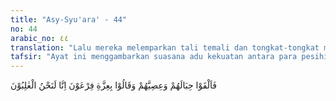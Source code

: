 ```yaml
---
title: "Asy-Syu'ara' - 44"
no: 44
arabic_no: ٤٤
translation: "Lalu mereka melemparkan tali temali dan tongkat-tongkat mereka seraya berkata, “Demi kekuasaan Fir‘aun, pasti kamilah yang akan menang.”"
tafsir: "Ayat ini menggambarkan suasana adu kekuatan antara para pesihir Fir'aun dengan mukjizat Nabi Musa. Musa menawarkan kepada para pesihir itu untuk memulai sihirnya, yang mereka yakini bisa menggugurkan pengakuan Musa sebagai seorang rasul Allah. Para pesihir Fir'aun segera melemparkan tali-tali yang mereka siapkan seraya menyebut nama Fir'aun, dan mereka merasa yakin akan menang. Dengan kecepatan gerak tangan dan ilmu sihir mereka, tali-tali itu seolah-olah bergerak, mengecoh orang-orang yang menyaksikannya, sehingga mereka menyangka tali-tali itu berubah menjadi ular sesungguhnya, yang merayap ke sana kemari. Hal ini digambarkan dalam firman Allah:\n\nMaka tiba-tiba tali-tali dan tongkat-tongkat mereka terbayang olehnya (Musa) seakan-akan ia merayap cepat, karena sihir mereka. (thaha/20: 66)\n\nDengan sihirnya, para pesihir itu telah menakut-nakuti dan mengelabui mata orang banyak. Mereka mengeluarkan segenap kemampuan yang ada pada mereka, dan menganggap telah cukup untuk memperoleh kemenangan dalam adu kekuatan itu."
---
```


فَاَلْقَوْا حِبَالَهُمْ وَعِصِيَّهُمْ وَقَالُوْا بِعِزَّةِ فِرْعَوْنَ اِنَّا لَنَحْنُ الْغٰلِبُوْنَ  
